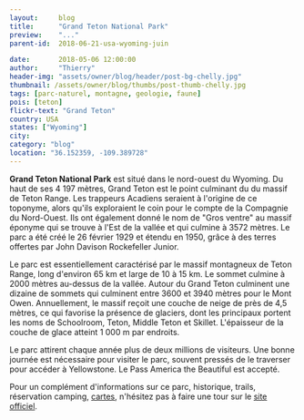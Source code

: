 ```yaml
---
layout:     blog
title:      "Grand Teton National Park"
preview:    "..."
parent-id:  2018-06-21-usa-wyoming-juin

date:       2018-05-06 12:00:00
author:     "Thierry"
header-img: "assets/owner/blog/header/post-bg-chelly.jpg"
thumbnail: /assets/owner/blog/thumbs/post-thumb-chelly.jpg
tags: [parc-naturel, montagne, geologie, faune]
pois: [teton]
flickr-text: "Grand Teton"
country: USA 
states: ["Wyoming"]
city: 
category: "blog"
location: "36.152359, -109.389728"
---
```


**Grand Teton National Park** est situé dans le nord-ouest du Wyoming. Du haut de ses 4 197 mètres, Grand Teton est le point culminant du du massif de Teton Range. Les trappeurs Acadiens seraient à l'origine de ce toponyme, alors qu'ils exploraient le coin pour le compte de la Compagnie du Nord-Ouest. Ils ont également donné le nom de "Gros ventre" au massif éponyme qui se trouve à l'Est de la vallée et qui culmine à 3572 mètres. Le parc a été créé le 26 février 1929 et étendu en 1950, grâce à des terres offertes par John Davison Rockefeller Junior.

Le parc est essentiellement caractérisé par le massif montagneux de Teton Range, long d'environ 65 km et large de 10 à 15 km. Le sommet culmine à 2000 mètres au-dessus de la vallée. Autour du Grand Teton culminent une dizaine de sommets qui culminent entre 3600 et 3940 mètres pour le Mont Owen. Annuellement, le massif reçoit une couche de neige de près de 4,5 mètres, ce qui favorise la présence de glaciers, dont les principaux portent les noms de Schoolroom, Teton, Middle Teton et Skillet. L'épaisseur de la couche de glace atteint 1 000 m par endroits.

Le parc attirent chaque année plus de deux millions de visiteurs. Une bonne journée est nécessaire pour visiter le parc, souvent pressés de le traverser pour accéder à Yellowstone. Le Pass America the Beautiful est accepté.




Pour un complément d'informations sur ce parc, historique, trails, réservation camping, [cartes](https://www.nps.gov/grte/planyourvisit/maps.htm), n'hésitez pas à faire une tour sur le [site officiel](http://www.www.nps.gov/grte/index.htm).

